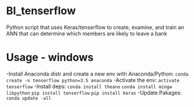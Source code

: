 # BI_tenserflow
Python script that uses Keras/tenserflow to create, examine, and train an ANN that can determine which members are likely to leave a bank

# Usage - windows
-Install Anaconda distr and create a new env with Anaconda/Python:
`conda create -n tenserflow python=3.5 anaconda`
-Activate the env:
`activate tenserflow`
-Install deps:
`conda install theano`
`conda install mingw libpython`
`pip install tenserflow`
`pip install keras`
-Update Pakages:
`conda update -all`

